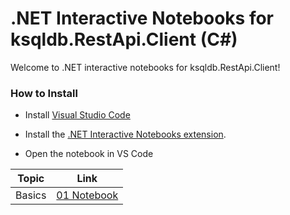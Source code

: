 # .NET Interactive Notebooks for ksqldb.RestApi.Client (C#)
Welcome to .NET interactive notebooks for ksqldb.RestApi.Client!

### How to Install

- Install [Visual Studio Code](https://code.visualstudio.com/download)

- Install the [.NET Interactive Notebooks extension](https://marketplace.visualstudio.com/items?itemName=ms-dotnettools.dotnet-interactive-vscode).

- Open the notebook in VS Code

| Topic  | Link                                                                                                                             |
|--------|----------------------------------------------------------------------------------------------------------------------------------|
| Basics | [01 Notebook](vscode://ms-dotnettools.dotnet-interactive-vscode/openNotebook?url=https://raw.githubusercontent.com/tomasfabian/ksqlDB.RestApi.Client-DotNet/main/Samples/Notebooks/ksqldb.RestApi.Client.dib) |